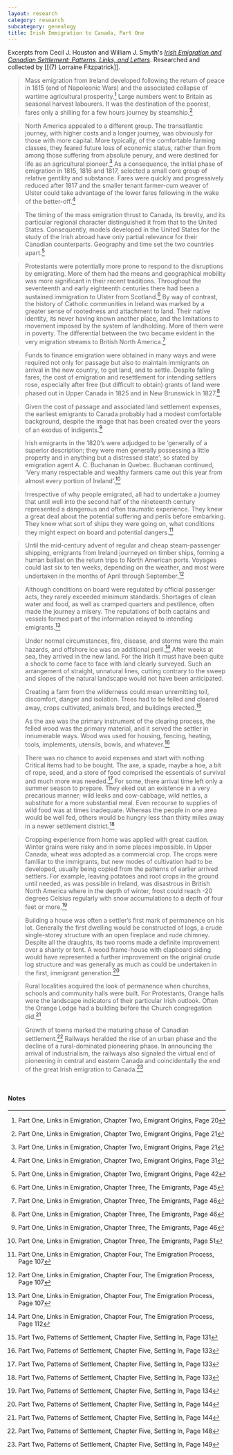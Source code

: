```yaml
---
layout: research
category: research
subcategory: genealogy
title: Irish Immigration to Canada, Part One
---
```


Excerpts from Cecil J. Houston and William J. Smyth's [*Irish Emigration and Canadian Settlement: Patterns, Links, and Letters*](https://utorontopress.com/9780802069108/irish-emigration-and-canadian-settlement/). Researched and collected by [[(7) Lorraine Fitzpatrick]].

> Mass emigration from Ireland developed following the return of peace in 1815 (end of Napoleonic Wars) and the associated collapse of wartime agricultural prosperity.[^1] Large numbers went to Britain as seasonal harvest labourers. It was the destination of the poorest, fares only a shilling for a few hours journey by steamship.[^2]

> North America appealed to a different group. The transatlantic journey, with higher costs and a longer journey, was obviously for those with more capital. More typically, of the comfortable farming classes, they feared future loss of economic status, rather than from among those suffering from absolute penury, and were destined for life as an agricultural pioneer.[^3] As a consequence, the initial phase of emigration in 1815, 1816 and 1817, selected a small core group of relative gentility and substance. Fares were quickly and progressively reduced after 1817 and the smaller tenant farmer-cum weaver of Ulster could take advantage of the lower fares following in the wake of the better-off.[^4]

> The timing of the mass emigration thrust to Canada, its brevity, and its particular regional character distinguished it from that to the United States. Consequently, models developed in the United States for the study of the Irish abroad have only partial relevance for their Canadian counterparts. Geography and time set the two countries apart.[^5]

> Protestants were potentially more prone to respond to the disruptions by emigrating. More of them had the means and geographical mobility was more significant in their recent traditions. Throughout the seventeenth and early eighteenth centuries there had been a sustained immigration to Ulster from Scotland.[^6] By way of contrast, the history of Catholic communities in Ireland was marked by a greater sense of rootedness and attachment to land. Their native identity, its never having known another place, and the limitations to movement imposed by the system of landholding. More of them were in poverty. The differential between the two became evident in the very migration streams to British North America.[^7]

> Funds to finance emigration were obtained in many ways and were required not only for passage but also to maintain immigrants on arrival in the new country, to get land, and to settle. Despite falling fares, the cost of emigration and resettlement for intending settlers rose, especially after free (but difficult to obtain) grants of land were phased out in Upper Canada in 1825 and in New Brunswick in 1827.[^8]

> Given the cost of passage and associated land settlement expenses, the earliest emigrants to Canada probably had a modest comfortable background, despite the image that has been created over the years of an exodus of indigents.[^9]

> Irish emigrants in the 1820’s were adjudged to be ‘generally of a superior description; they were men generally possessing a little property and in anything but a distressed state’; so stated by emigration agent A. C. Buchanan in Quebec. Buchanan continued, ‘Very many respectable and wealthy farmers came out this year from almost every portion of Ireland’.[^10]

> Irrespective of why people emigrated, all had to undertake a journey that until well into the second half of the nineteenth century represented a dangerous and often traumatic experience. They knew a great deal about the potential suffering and perils before embarking. They knew what sort of ships they were going on, what conditions they might expect on board and potential dangers.[^11]

> Until the mid-century advent of regular and cheap steam-passenger shipping, emigrants from Ireland journeyed on timber ships, forming a human ballast on the return trips to North American ports. Voyages could last six to ten weeks, depending on the weather, and most were undertaken in the months of April through September.[^12]

> Although conditions on board were regulated by official passenger acts, they rarely exceeded minimum standards. Shortages of clean water and food, as well as cramped quarters and pestilence, often made the journey a misery. The reputations of both captains and vessels formed part of the information relayed to intending emigrants.[^13]

> Under normal circumstances, fire, disease, and storms were the main hazards, and offshore ice was an additional peril.[^14] After weeks at sea, they arrived in the new land. For the Irish it must have been quite a shock to come face to face with land clearly surveyed. Such an arrangement of straight, unnatural lines, cutting contrary to the sweep and slopes of the natural landscape would not have been anticipated.

> Creating a farm from the wilderness could mean unremitting toil, discomfort, danger and isolation. Trees had to be felled and cleared away, crops cultivated, animals bred, and buildings erected.[^15]

> As the axe was the primary instrument of the clearing process, the felled wood was the primary material, and it served the settler in innumerable ways. Wood was used for housing, fencing, heating, tools, implements, utensils, bowls, and whatever.[^16]

> There was no chance to avoid expenses and start with nothing. Critical items had to be bought. The axe, a spade, maybe a hoe, a bit of rope, seed, and a store of food comprised the essentials of survival and much more was needed.[^17] For some, there arrival time left only a summer season to prepare. They eked out an existence in a very precarious manner; wild leeks and cow-cabbage, wild nettles, a substitute for a more substantial meal. Even recourse to supplies of wild food was at times inadequate. Whereas the people in one area would be well fed, others would be hungry less than thirty miles away in a newer settlement district.[^18]

> Cropping experience from home was applied with great caution. Winter grains were risky and in some places impossible. In Upper Canada, wheat was adopted as a commercial crop. The crops were familiar to the immigrants, but new modes of cultivation had to be developed, usually being copied from the patterns of earlier arrived settlers. For example, leaving potatoes and root crops in the ground until needed, as was possible in Ireland, was disastrous in British North America where in the depth of winter, frost could reach -20 degrees Celsius regularly with snow accumulations to a depth of four feet or more.[^19]

> Building a house was often a settler’s first mark of permanence on his lot. Generally the first dwelling would be constructed of logs, a crude single-storey structure with an open fireplace and rude chimney. Despite all the draughts, its two rooms made a definite improvement over a shanty or tent. A wood frame-house with clapboard siding would have represented a further improvement on the original crude log structure and was generally as much as could be undertaken in the first, immigrant generation.[^20]

> Rural localities acquired the look of permanence when churches, schools and community halls were built. For Protestants, Orange halls were the landscape indicators of their particular Irish outlook. Often the Orange Lodge had a building before the Church congregation did.[^21]

> Growth of towns marked the maturing phase of Canadian settlement.[^22] Railways heralded the rise of an urban phase and the decline of a rural-dominated pioneering phase. In announcing the arrival of industrialism, the railways also signaled the virtual end of pioneering in central and eastern Canada and coincidentally the end of the great Irish emigration to Canada.[^23]

<br>


#### Notes

[^1]: Part One, Links in Emigration, Chapter Two, Emigrant Origins, Page 20
[^2]: Part One, Links in Emigration, Chapter Two, Emigrant Origins, Page 21
[^3]: Part One, Links in Emigration, Chapter Two, Emigrant Origins, Page 21
[^4]: Part One, Links in Emigration, Chapter Two, Emigrant Origins, Page 31
[^5]: Part One, Links in Emigration, Chapter Two, Emigrant Origins, Page 42
[^6]: Part One, Links in Emigration, Chapter Three, The Emigrants, Page 45
[^7]: Part One, Links in Emigration, Chapter Three, The Emigrants, Page 46
[^8]: Part One, Links in Emigration, Chapter Three, The Emigrants, Page 46
[^9]: Part One, Links in Emigration, Chapter Three, The Emigrants, Page 46
[^10]: Part One, Links in Emigration, Chapter Three, The Emigrants, Page 51
[^11]: Part One, Links in Emigration, Chapter Four, The Emigration Process, Page 107
[^12]: Part One, Links in Emigration, Chapter Four, The Emigration Process, Page 107
[^13]: Part One, Links in Emigration, Chapter Four, The Emigration Process, Page 107
[^14]: Part One, Links in Emigration, Chapter Four, The Emigration Process, Page 112
[^15]: Part Two, Patterns of Settlement, Chapter Five, Settling In, Page 131
[^16]: Part Two, Patterns of Settlement, Chapter Five, Settling In, Page 133
[^17]: Part Two, Patterns of Settlement, Chapter Five, Settling In, Page 133
[^18]: Part Two, Patterns of Settlement, Chapter Five, Settling In, Page 133
[^19]: Part Two, Patterns of Settlement, Chapter Five, Settling In, Page 134
[^20]: Part Two, Patterns of Settlement, Chapter Five, Settling In, Page 144
[^21]: Part Two, Patterns of Settlement, Chapter Five, Settling In, Page 144
[^22]: Part Two, Patterns of Settlement, Chapter Five, Settling In, Page 148
[^23]: Part Two, Patterns of Settlement, Chapter Five, Settling In, Page 149
